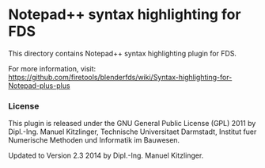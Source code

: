 # Notepad++ syntax highlighting for FDS

This directory contains Notepad++ syntax highlighting plugin for FDS.

For more information, visit:
https://github.com/firetools/blenderfds/wiki/Syntax-highlighting-for-Notepad-plus-plus

### License

This plugin is released under the GNU General Public License (GPL) 2011 
by Dipl.-Ing. Manuel Kitzlinger, Technische Universitaet Darmstadt,
Institut fuer Numerische Methoden und Informatik im Bauwesen.

Updated to Version 2.3 2014 by Dipl.-Ing. Manuel Kitzlinger.
